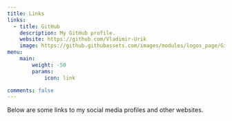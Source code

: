 ```yaml
---
title: Links
links:
  - title: GitHub
    description: My GitHub profile.
    website: https://github.com/Vladimir-Urik
    image: https://github.githubassets.com/images/modules/logos_page/GitHub-Mark.png
menu:
    main: 
        weight: -50
        params:
            icon: link

comments: false
---
```


Below are some links to my social media profiles and other websites.